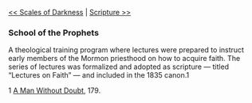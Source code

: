 [<< Scales of Darkness](Scales%20of%20Darkness)  |  [Scripture >>](Scripture)

### School of the Prophets
A theological training program where lectures were prepared to instruct early members of the Mormon priesthood on how to acquire faith. The series of lectures was formalized and adopted as scripture — titled “Lectures on Faith” — and included in the 1835 canon.1



1
[A Man Without Doubt](#), 179.